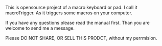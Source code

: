 This is opensource project of a macro keyboard or pad. I call it macroTrigger. As it triggers some macros on your computer.

If you have any questions please read the manual first. Than you are welcome to send me a message. 

Please DO NOT SHARE, OR SELL THIS PRODCT, without my perrmision. 
